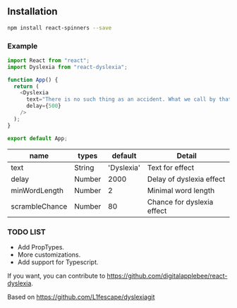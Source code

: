 ## Installation

```bash
npm install react-spinners --save
```

### Example

```js
import React from "react";
import Dyslexia from "react-dyslexia";

function App() {
  return (
    <Dyslexia
      text="There is no such thing as an accident. What we call by that name is the effect of some cause which we do not see."
      delay={500}
    />
  );
}

export default App;
```

| name | types | default | Detail |
| ------ | ------ |------|------|
| text | String | 'Dyslexia' | Text for effect |
| delay | Number  | 2000 | Delay of dyslexia effect |
| minWordLength | Number  | 2 |  Minimal word length |
| scrambleChance | Number  | 80 | Chance for dyslexia effect |


### TODO LIST
* Add PropTypes.
* More customizations.
* Add support for Typescript.


If you want, you can contribute to https://github.com/digitalapplebee/react-dyslexia.

Based on https://github.com/L1fescape/dyslexiagit